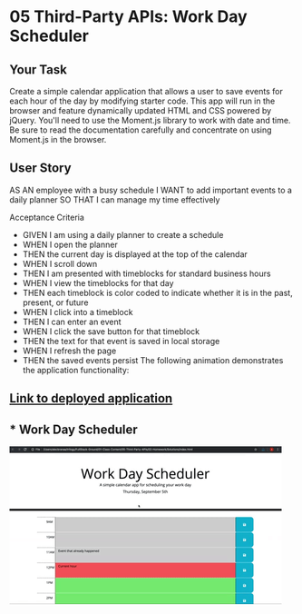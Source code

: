 # 05 Third-Party APIs: Work Day Scheduler

## Your Task
Create a simple calendar application that allows a user to save events for each hour of the day by modifying starter code. This app will run in the browser and feature dynamically updated HTML and CSS powered by jQuery.
You'll need to use the Moment.js library to work with date and time. Be sure to read the documentation carefully and concentrate on using Moment.js in the browser.

## User Story
AS AN employee with a busy schedule
I WANT to add important events to a daily planner
SO THAT I can manage my time effectively

Acceptance Criteria
* GIVEN I am using a daily planner to create a schedule
* WHEN I open the planner
* THEN the current day is displayed at the top of the calendar
* WHEN I scroll down
* THEN I am presented with timeblocks for standard business hours
* WHEN I view the timeblocks for that day
* THEN each timeblock is color coded to indicate whether it is in the past, present, or future
* WHEN I click into a timeblock
* THEN I can enter an event
* WHEN I click the save button for that timeblock
* THEN the text for that event is saved in local storage
* WHEN I refresh the page
* THEN the saved events persist
The following animation demonstrates the application functionality:

## [Link to deployed application](https://mechas8703.github.io/05-Work-Day-Scheduler/)

## * Work Day Scheduler
![Work day scheduler](./assets/05-third-party-apis-homework-demo.gif)
